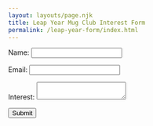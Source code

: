 ```yaml
---
layout: layouts/page.njk
title: Leap Year Mug Club Interest Form
permalink: /leap-year-form/index.html
---
```


<form action="/submit" method="POST" data-netlify="true">
<p>
    <label for="name">Name:</label>
    <input type="text" id="name" name="name" required>
</p
<p>
    <label for="email">Email:</label>
    <input type="email" id="email" name="email" required>
</P
    <label for="message">Interest:</label>
    <textarea id="message" name="message" required></textarea>
</p>
    <button type="submit">Submit</button>
</form>
